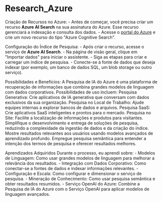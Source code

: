 # Research_Azure

 Criação de Recursos no Azure:
    - Antes de começar, você precisa criar um recurso **Azure AI Search** na sua assinatura do Azure. Esse recurso gerenciará a indexação e consulta dos dados.
    - Acesse o [portal do Azure](https://portal.azure.com/) e crie um novo recurso do tipo "Azure Cognitive Search".

 Configuração do Índice de Pesquisa:
    - Após criar o recurso, acesse o serviço de **Azure AI Search**.
    - Na página de visão geral, clique em "Importar dados" para iniciar o assistente.
    - Siga as etapas para criar e carregar um índice de pesquisa.
    - Conecte-se à fonte de dados que deseja indexar (por exemplo, um banco de dados SQL, um blob storage ou outro serviço).

 Possibilidades e Benefícios:
     A Pesquisa de IA do Azure é uma plataforma de recuperação de informações que combina grandes modelos de linguagem com dados corporativos.
     Possibilidades de uso incluem:
        Pesquisa Generativa: Crie aplicativos de IA generativa que conversam com dados exclusivos da sua organização.
         Pesquisa no Local de Trabalho: Ajude equipes internas a explorar bancos de dados e arquivos.
         Pesquisa SaaS: Crie aplicativos SaaS inteligentes e prontos para o mercado.
         Pesquisa no Site: Facilite a localização de informações e produtos para visitantes.
     Simplifique o desenvolvimento e entrega de soluções de pesquisa, reduzindo a complexidade da ingestão de dados e da criação do índice.
     Mostre resultados relevantes aos usuários usando modelos avançados de aprendizado profundo.
     Empregue pesquisa semântica para entender a intenção dos termos de pesquisa e oferecer resultados melhores.

   Aprendizados Adquiridos
     Durante o processo, eu aprendi sobre:
        - Modelos de Linguagem: Como usar grandes modelos de linguagem para melhorar a relevância dos resultados.
        - Integração com Dados Corporativo: Como conectar-se a fontes de dados e indexar informações relevantes.
        - Configuração e Escala: Como configurar e dimensionar o serviço de pesquisa.
        - Mineração de Conhecimento: Como usar pesquisa semântica e obter resultados resumidos.
        - Serviço OpenAI do Azure: Combine a Pesquisa de IA do Azure com o Serviço OpenAI para aplicar modelos de linguagem avançados.


